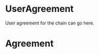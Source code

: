 <h1 class="clause">UserAgreement</h1>

User agreement for the chain can go here.

<h1 class="clause">Agreement</h1>

